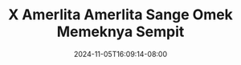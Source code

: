 --- 
title: "X Amerlita  Amerlita Sange Omek Memeknya Sempit"
description: "   video bokep X Amerlita  Amerlita Sange Omek Memeknya Sempit yandek full vidio terbaru"
date: 2024-11-05T16:09:14-08:00
file_code: "a6x3a4w9a3vq"
draft: false
cover: "ov907ffx2zozemnh.jpg"
tags: ["Amerlita", "Amerlita", "Sange", "Omek", "Memeknya", "Sempit", "bokep-indo", "bokep-viral", "bokep-ig"]
length: 140
fld_id: "1483155"
foldername: "Amerlita 1"
categories: ["Amerlita 1"]
views: 0
---